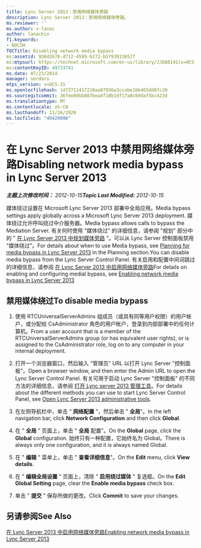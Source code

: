 ```yaml
---
title: Lync Server 2013：禁用网络媒体旁路
description: Lync Server 2013：禁用网络媒体旁路。
ms.reviewer: ''
ms.author: v-lanac
author: lanachin
f1.keywords:
- NOCSH
TOCTitle: Disabling network media bypass
ms:assetid: 936d2678-d712-4589-b172-b5793013652f
ms:mtpsurl: https://technet.microsoft.com/en-us/library/JJ688141(v=OCS.15)
ms:contentKeyID: 49733741
ms.date: 07/23/2014
manager: serdars
mtps_version: v=OCS.15
ms.openlocfilehash: 1472711417218aa87936a3ccabe1bb465dd07c20
ms.sourcegitcommit: 36fee89bb887bea4f18b19f17a8c69daf5bc423d
ms.translationtype: MT
ms.contentlocale: zh-CN
ms.lasthandoff: 11/26/2020
ms.locfileid: "49429096"
---
```

# <a name="disabling-network-media-bypass-in-lync-server-2013"></a><span data-ttu-id="58d3a-103">在 Lync Server 2013 中禁用网络媒体旁路</span><span class="sxs-lookup"><span data-stu-id="58d3a-103">Disabling network media bypass in Lync Server 2013</span></span>

<div data-xmlns="http://www.w3.org/1999/xhtml">

<div class="topic" data-xmlns="http://www.w3.org/1999/xhtml" data-msxsl="urn:schemas-microsoft-com:xslt" data-cs="https://msdn.microsoft.com/">

<div data-asp="https://msdn2.microsoft.com/asp">



</div>

<div id="mainSection">

<div id="mainBody"><span data-ttu-id="58d3a-104">

<span> </span></span><span class="sxs-lookup"><span data-stu-id="58d3a-104">

<span> </span></span></span>

<span data-ttu-id="58d3a-105">_**主题上次修改时间：** 2012-10-15_</span><span class="sxs-lookup"><span data-stu-id="58d3a-105">_**Topic Last Modified:** 2012-10-15_</span></span>

<span data-ttu-id="58d3a-106">媒体绕过设置在 Microsoft Lync Server 2013 部署中全局应用。</span><span class="sxs-lookup"><span data-stu-id="58d3a-106">Media bypass settings apply globally across a Microsoft Lync Server 2013 deployment.</span></span> <span data-ttu-id="58d3a-107">媒体绕过允许呼叫绕过中介服务器。</span><span class="sxs-lookup"><span data-stu-id="58d3a-107">Media bypass allows calls to bypass the Mediation Server.</span></span> <span data-ttu-id="58d3a-108">有关何时使用 "媒体绕过" 的详细信息，请参阅 "规划" 部分中的 " [在 Lync Server 2013 中规划媒体旁路](lync-server-2013-planning-for-media-bypass.md) "。可以从 Lync Server 控制面板禁用 "媒体绕过"。</span><span class="sxs-lookup"><span data-stu-id="58d3a-108">For details about when to use Media bypass, see [Planning for media bypass in Lync Server 2013](lync-server-2013-planning-for-media-bypass.md) in the Planning section.You can disable media bypass from the Lync Server Control Panel.</span></span> <span data-ttu-id="58d3a-109">有关启用和配置中间词跳过的详细信息，请参阅 [在 Lync Server 2013 中启用网络媒体旁路](lync-server-2013-enabling-network-media-bypass.md)</span><span class="sxs-lookup"><span data-stu-id="58d3a-109">For details on enabling and configuring medial bypass, see [Enabling network media bypass in Lync Server 2013](lync-server-2013-enabling-network-media-bypass.md)</span></span>

<div>

## <a name="to-disable-media-bypass"></a><span data-ttu-id="58d3a-110">禁用媒体绕过</span><span class="sxs-lookup"><span data-stu-id="58d3a-110">To disable media bypass</span></span>

1.  <span data-ttu-id="58d3a-111">使用 RTCUniversalServerAdmins 组成员（或具有同等用户权限）的用户帐户，或分配给 CsAdministrator 角色的用户帐户，登录到内部部署中的任何计算机。</span><span class="sxs-lookup"><span data-stu-id="58d3a-111">From a user account that is a member of the RTCUniversalServerAdmins group (or has equivalent user rights), or is assigned to the CsAdministrator role, log on to any computer in your internal deployment.</span></span>

2.  <span data-ttu-id="58d3a-112">打开一个浏览器窗口，然后输入 "管理员" URL 以打开 Lync Server "控制面板"。</span><span class="sxs-lookup"><span data-stu-id="58d3a-112">Open a browser window, and then enter the Admin URL to open the Lync Server Control Panel.</span></span> <span data-ttu-id="58d3a-113">有关可用于启动 Lync Server "控制面板" 的不同方法的详细信息，请参阅 [打开 Lync server 2013 管理工具](lync-server-2013-open-lync-server-administrative-tools.md)。</span><span class="sxs-lookup"><span data-stu-id="58d3a-113">For details about the different methods you can use to start Lync Server Control Panel, see [Open Lync Server 2013 administrative tools](lync-server-2013-open-lync-server-administrative-tools.md).</span></span>

3.  <span data-ttu-id="58d3a-114">在左侧导航栏中，单击 " **网络配置** "，然后单击 " **全局**"。</span><span class="sxs-lookup"><span data-stu-id="58d3a-114">In the left navigation bar, click **Network Configuration** and then click **Global**.</span></span>

4.  <span data-ttu-id="58d3a-115">在 " **全局** " 页面上，单击 " **全局** 配置"。</span><span class="sxs-lookup"><span data-stu-id="58d3a-115">On the **Global** page, click the **Global** configuration.</span></span> <span data-ttu-id="58d3a-116">始终只有一种配置，它始终名为 Global。</span><span class="sxs-lookup"><span data-stu-id="58d3a-116">There is always only one configuration, and it is always named Global.</span></span>

5.  <span data-ttu-id="58d3a-117">在 " **编辑** " 菜单上，单击 " **查看详细信息**"。</span><span class="sxs-lookup"><span data-stu-id="58d3a-117">On the **Edit** menu, click **View details**.</span></span>

6.  <span data-ttu-id="58d3a-118">在 " **编辑全局设置** " 页面上，清除 " **启用绕过媒体** " 复选框。</span><span class="sxs-lookup"><span data-stu-id="58d3a-118">On the **Edit Global Setting** page, clear the **Enable media bypass** check box.</span></span>

7.  <span data-ttu-id="58d3a-119">单击 " **提交** " 保存所做的更改。</span><span class="sxs-lookup"><span data-stu-id="58d3a-119">Click **Commit** to save your changes.</span></span>

</div>

<div>

## <a name="see-also"></a><span data-ttu-id="58d3a-120">另请参阅</span><span class="sxs-lookup"><span data-stu-id="58d3a-120">See Also</span></span>


[<span data-ttu-id="58d3a-121">在 Lync Server 2013 中启用网络媒体旁路</span><span class="sxs-lookup"><span data-stu-id="58d3a-121">Enabling network media bypass in Lync Server 2013</span></span>](lync-server-2013-enabling-network-media-bypass.md)  
  

<span data-ttu-id="58d3a-122"></div>

</div>

<span> </span>

</div>

</div>

</span><span class="sxs-lookup"><span data-stu-id="58d3a-122"></div>

</div>

<span> </span>

</div>

</div>

</span></span></div>

